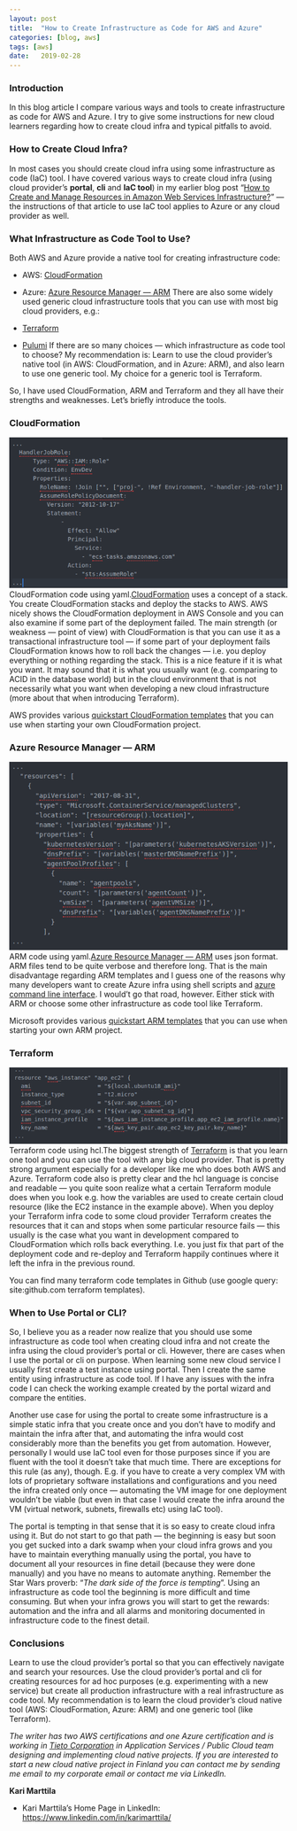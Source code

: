 ```yaml
---
layout:	post
title:	"How to Create Infrastructure as Code for AWS and Azure"
categories: [blog, aws]
tags: [aws]
date:	2019-02-28
---
```


  ### Introduction

In this blog article I compare various ways and tools to create infrastructure as code for AWS and Azure. I try to give some instructions for new cloud learners regarding how to create cloud infra and typical pitfalls to avoid.

### How to Create Cloud Infra?

In most cases you should create cloud infra using some infrastructure as code (IaC) tool. I have covered various ways to create cloud infra (using cloud provider’s **portal**, **cli** and **IaC tool**) in my earlier blog post “[How to Create and Manage Resources in Amazon Web Services Infrastructure?](https://medium.com/tieto-developers/how-to-create-and-manage-resources-in-amazon-web-services-infrastructure-f9af85b77c4a)” — the instructions of that article to use IaC tool applies to Azure or any cloud provider as well.

### What Infrastructure as Code Tool to Use?

Both AWS and Azure provide a native tool for creating infrastructure code:

* AWS: [CloudFormation](https://aws.amazon.com/cloudformation/)
* Azure: [Azure Resource Manager — ARM](https://docs.microsoft.com/en-us/azure/azure-resource-manager/)
There are also some widely used generic cloud infrastructure tools that you can use with most big cloud providers, e.g.:

* [Terraform](https://www.terraform.io/)
* [Pulumi](https://pulumi.io/)
If there are so many choices — which infrastructure as code tool to choose? My recommendation is: Learn to use the cloud provider’s native tool (in AWS: CloudFormation, and in Azure: ARM), and also learn to use one generic tool. My choice for a generic tool is Terraform.

So, I have used CloudFormation, ARM and Terraform and they all have their strengths and weaknesses. Let’s briefly introduce the tools.

### CloudFormation

![](/img/1*M_AXnXK2hRrf9ClOeO1BCw.png)CloudFormation code using yaml.[CloudFormation](https://aws.amazon.com/cloudformation/) uses a concept of a stack. You create CloudFormation stacks and deploy the stacks to AWS. AWS nicely shows the CloudFormation deployment in AWS Console and you can also examine if some part of the deployment failed. The main strength (or weakness — point of view) with CloudFormation is that you can use it as a transactional infrastructure tool — if some part of your deployment fails CloudFormation knows how to roll back the changes — i.e. you deploy everything or nothing regarding the stack. This is a nice feature if it is what you want. It may sound that it is what you usually want (e.g. comparing to ACID in the database world) but in the cloud environment that is not necessarily what you want when developing a new cloud infrastructure (more about that when introducing Terraform).

AWS provides various [quickstart CloudFormation templates](https://aws.amazon.com/cloudformation/aws-cloudformation-templates/) that you can use when starting your own CloudFormation project.

### Azure Resource Manager — ARM

![](/img/1*XFowWm_iWbUUwuX7EWcn2g.png)ARM code using yaml.[Azure Resource Manager — ARM](https://docs.microsoft.com/en-us/azure/azure-resource-manager/) uses json format. ARM files tend to be quite verbose and therefore long. That is the main disadvantage regarding ARM templates and I guess one of the reasons why many developers want to create Azure infra using shell scripts and [azure command line interface](https://docs.microsoft.com/en-us/cli/azure/?view=azure-cli-latest). I would’t go that road, however. Either stick with ARM or choose some other infrastructure as code tool like Terraform.

Microsoft provides various [quickstart ARM templates](https://azure.microsoft.com/en-us/resources/templates/) that you can use when starting your own ARM project.

### Terraform

![](/img/1*eX9U0mdsWTqkS5GsSnSwpA.png)Terraform code using hcl.The biggest strength of [Terraform](https://www.terraform.io/) is that you learn one tool and you can use the tool with any big cloud provider. That is pretty strong argument especially for a developer like me who does both AWS and Azure. Terraform code also is pretty clear and the hcl language is concise and readable — you quite soon realize what a certain Terraform module does when you look e.g. how the variables are used to create certain cloud resource (like the EC2 instance in the example above). When you deploy your Terraform infra code to some cloud provider Terraform creates the resources that it can and stops when some particular resource fails — this usually is the case what you want in development compared to CloudFormation which rolls back everything. I.e. you just fix that part of the deployment code and re-deploy and Terraform happily continues where it left the infra in the previous round.

You can find many terraform code templates in Github (use google query: site:github.com terraform templates).

### When to Use Portal or CLI?

So, I believe you as a reader now realize that you should use some infrastructure as code tool when creating cloud infra and not create the infra using the cloud provider’s portal or cli. However, there are cases when I use the portal or cli on purpose. When learning some new cloud service I usually first create a test instance using portal. Then I create the same entity using infrastructure as code tool. If I have any issues with the infra code I can check the working example created by the portal wizard and compare the entities.

Another use case for using the portal to create some infrastructure is a simple static infra that you create once and you don’t have to modify and maintain the infra after that, and automating the infra would cost considerably more than the benefits you get from automation. However, personally I would use IaC tool even for those purposes since if you are fluent with the tool it doesn’t take that much time. There are exceptions for this rule (as any), though. E.g. if you have to create a very complex VM with lots of proprietary software installations and configurations and you need the infra created only once — automating the VM image for one deployment wouldn’t be viable (but even in that case I would create the infra around the VM (virtual network, subnets, firewalls etc) using IaC tool).

The portal is tempting in that sense that it is so easy to create cloud infra using it. But do not start to go that path — the beginning is easy but soon you get sucked into a dark swamp when your cloud infra grows and you have to maintain everything manually using the portal, you have to document all your resources in fine detail (because they were done manually) and you have no means to automate anything. Remember the Star Wars proverb: “*The dark side of the force is tempting*”. Using an infrastructure as code tool the beginning is more difficult and time consuming. But when your infra grows you will start to get the rewards: automation and the infra and all alarms and monitoring documented in infrastructure code to the finest detail.

### Conclusions

Learn to use the cloud provider’s portal so that you can effectively navigate and search your resources. Use the cloud provider’s portal and cli for creating resources for ad hoc purposes (e.g. experimenting with a new service) but create all production infrastructure with a real infrastructure as code tool. My recommendation is to learn the cloud provider’s cloud native tool (AWS: CloudFormation, Azure: ARM) and one generic tool (like Terraform).

*The writer has two AWS certifications and one Azure certification and is working in *[*Tieto Corporation*](https://www.tieto.com/)* in Application Services / Public Cloud team designing and implementing cloud native projects. If you are interested to start a new cloud native project in Finland you can contact me by sending me email to my corporate email or contact me via LinkedIn.*

**Kari Marttila**

* Kari Marttila’s Home Page in LinkedIn: <https://www.linkedin.com/in/karimarttila/>
  